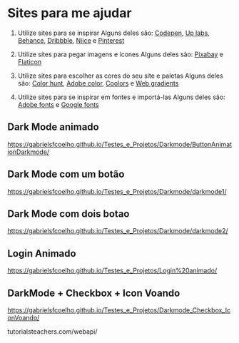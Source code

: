 
# Sites para me ajudar

1. Utilize sites para se inspirar
Alguns deles são: [Codepen](https://codepen.io/), [Up labs](https://www.uplabs.com/search?q=portfolio), [Behance](https://www.behance.net), [Dribbble](https://dribbble.com), [Niice](https://niice.co) e [Pinterest](https://br.pinterest.com)

2. Utilize sites para pegar imagens e ícones
Alguns deles são: [Pixabay](https://pixabay.com/pt/) e [Flaticon](https://www.flaticon.com/)

3. Utilize sites para escolher as cores do seu site e paletas
Alguns deles são: [Color hunt](https://colorhunt.co/), [Adobe color](https://color.adobe.com/pt/create), [Coolors](https://coolors.co/) e [Web gradients](https://webgradients.com/)

4. Utilize sites para se inspirar em fontes e importá-las
Alguns deles são: [Adobe fonts](https://fonts.adobe.com) e [Google fonts](https://fonts.google.com/)



## Dark Mode animado
https://gabrielsfcoelho.github.io/Testes_e_Projetos/Darkmode/ButtonAnimationDarkmode/
## Dark Mode com um botão
https://gabrielsfcoelho.github.io/Testes_e_Projetos/Darkmode/darkmode1/
## Dark Mode com dois botao 
https://gabrielsfcoelho.github.io/Testes_e_Projetos/Darkmode/darkmode2/
## Login Animado
https://gabrielsfcoelho.github.io/Testes_e_Projetos/Login%20animado/
## DarkMode + Checkbox + Icon Voando
https://gabrielsfcoelho.github.io/Testes_e_Projetos/Darkmode_Checkbox_IconVoando/


tutorialsteachers.com/webapi/

